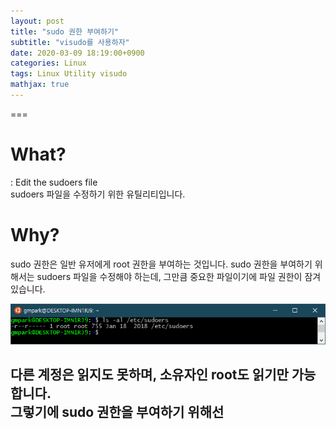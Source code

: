 ```yaml
---
layout: post
title: "sudo 권한 부여하기"
subtitle: "visudo를 사용하자"
date: 2020-03-09 18:19:00+0900
categories: Linux
tags: Linux Utility visudo
mathjax: true
---
```


===


# What?
: Edit the sudoers file  
sudoers 파일을 수정하기 위한 유틸리티입니다. 


# Why? 
sudo 권한은 일반 유저에게 root 권한을 부여하는 것입니다.
sudo 권한을 부여하기 위해서는 sudoers 파일을 수정해야 하는데, 그만큼 중요한 파일이기에 파일 권한이 잠겨 있습니다.  

![sudoers](/resource/visudo/sudoers.png)

다른 계정은 읽지도 못하며, 소유자인 root도 읽기만 가능합니다.  
그렇기에 sudo 권한을 부여하기 위해선   
  - 


